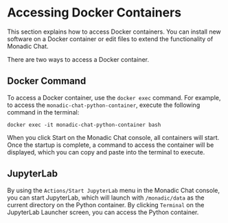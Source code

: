 # Accessing Docker Containers

This section explains how to access Docker containers. You can install new software on a Docker container or edit files to extend the functionality of Monadic Chat.

There are two ways to access a Docker container.

## Docker Command

To access a Docker container, use the `docker exec` command. For example, to access the `monadic-chat-python-container`, execute the following command in the terminal:

```shell
docker exec -it monadic-chat-python-container bash
```

When you click Start on the Monadic Chat console, all containers will start. Once the startup is complete, a command to access the container will be displayed, which you can copy and paste into the terminal to execute.

## JupyterLab

By using the `Actions/Start JupyterLab` menu in the Monadic Chat console, you can start JupyterLab, which will launch with `/monadic/data` as the current directory on the Python container. By clicking `Terminal` on the JupyterLab Launcher screen, you can access the Python container.
